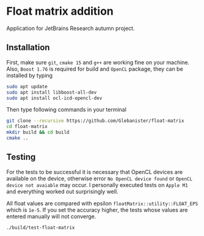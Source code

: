 # Float matrix addition

Application for JetBrains Research autumn project.

## Installation

First, make sure `git`, `cmake 15` and `g++` are working fine on your machine.
Also, `Boost 1.76` is required for build and `OpenCL` package,
they can be installed by typing

```bash
sudo apt update
sudo apt install libboost-all-dev
sudo apt install ocl-icd-opencl-dev
```

Then type following commands in your terminal

```bash
git clone --recursive https://github.com/Glebanister/float-matrix
cd float-matrix
mkdir build && cd build
cmake ..
```

## Testing

For the tests to be successful it is necessary that
OpenCL devices are available on the device,
otherwise error `No OpenCL device found` or `OpenCL device not avaiable` may occur.
I personally executed tests on `Apple M1` and everything worked out
surprisingly well.

All float values are compared with epsilon `floatMatrix::utility::FLOAT_EPS`
which is `1e-5`.
If you set the accuracy higher, the tests whose values are entered manually will not converge.

```bash
./build/test-float-matrix
```

